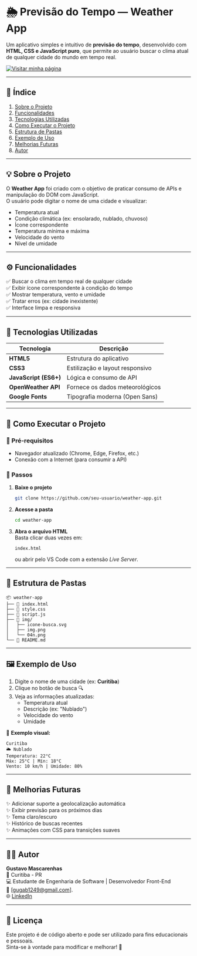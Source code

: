# 🌦️ Previsão do Tempo — Weather App

Um aplicativo simples e intuitivo de **previsão do tempo**, desenvolvido com **HTML, CSS e JavaScript puro**, que permite ao usuário buscar o clima atual de qualquer cidade do mundo em tempo real.

[![Visitar minha página](https://img.shields.io/badge/🌐_Visitar%20minha%20página-4CAF50?style=for-the-badge)](https://gustavomascarenhassfier.github.io/Previs-o-do-Tempo-Weather-App/)



---

## 📖 Índice

1. [ Sobre o Projeto](#sobre-o-projeto)  
2. [ Funcionalidades](#funcionalidades)  
3. [ Tecnologias Utilizadas](#tecnologias-utilizadas)  
4. [ Como Executar o Projeto](#como-executar-o-projeto)  
5. [ Estrutura de Pastas](#estrutura-de-pastas)  
6. [ Exemplo de Uso](#exemplo-de-uso)  
7. [ Melhorias Futuras](#melhorias-futuras)  
8. [ Autor](#autor)

---

## 💡 Sobre o Projeto <a id="sobre-o-projeto"></a>

O **Weather App** foi criado com o objetivo de praticar consumo de APIs e manipulação do DOM com JavaScript.  
O usuário pode digitar o nome de uma cidade e visualizar:
- Temperatura atual  
- Condição climática (ex: ensolarado, nublado, chuvoso)  
- Ícone correspondente  
- Temperatura mínima e máxima  
- Velocidade do vento  
- Nível de umidade  

---

## ⚙️ Funcionalidades <a id="funcionalidades"></a>


✅ Buscar o clima em tempo real de qualquer cidade  
✅ Exibir ícone correspondente à condição do tempo  
✅ Mostrar temperatura, vento e umidade  
✅ Tratar erros (ex: cidade inexistente)  
✅ Interface limpa e responsiva  

---

## 🧠 Tecnologias Utilizadas  <a id="tecnologias-utilizadas"></a>

| Tecnologia | Descrição |
|-------------|------------|
| **HTML5** | Estrutura do aplicativo |
| **CSS3** | Estilização e layout responsivo |
| **JavaScript (ES6+)** | Lógica e consumo de API |
| **OpenWeather API** | Fornece os dados meteorológicos |
| **Google Fonts** | Tipografia moderna (Open Sans) |

---

## 🚀 Como Executar o Projeto <a id="como-executar-o-projeto"></a>

### 🔹 Pré-requisitos
- Navegador atualizado (Chrome, Edge, Firefox, etc.)
- Conexão com a Internet (para consumir a API)

### 🔹 Passos
1. **Baixe o projeto**  
   ```bash
   git clone https://github.com/seu-usuario/weather-app.git
   ```

2. **Acesse a pasta**
   ```bash
   cd weather-app
   ```

3. **Abra o arquivo HTML**  
   Basta clicar duas vezes em:
   ```
   index.html
   ```
   ou abrir pelo VS Code com a extensão *Live Server*.

---

## 📁 Estrutura de Pastas <a id="estrutura-de-pastas"></a>

```
📦 weather-app
├── 📄 index.html
├── 📄 style.css
├── 📄 script.js
├── 📂 img/
│   ├── icone-busca.svg
│   ├── img.png
│   └── 04n.png
└── 📜 README.md
```

---

## 🖼️ Exemplo de Uso  <a id="exemplo-de-uso"></a>

1. Digite o nome de uma cidade (ex: **Curitiba**)  
2. Clique no botão de busca 🔍  
3. Veja as informações atualizadas:
   - Temperatura atual
   - Descrição (ex: "Nublado")
   - Velocidade do vento
   - Umidade

🧩 **Exemplo visual:** 

```
Curitiba
🌥️ Nublado
Temperatura: 22°C
Máx: 25°C | Mín: 18°C
Vento: 10 km/h | Umidade: 80%
```

---

## 🔮 Melhorias Futuras <a id="melhorias-futuras"></a>

✨ Adicionar suporte a geolocalização automática  
✨ Exibir previsão para os próximos dias  
✨ Tema claro/escuro  
✨ Histórico de buscas recentes  
✨ Animações com CSS para transições suaves  

---

## 👨‍💻 Autor <a id="autor"></a>

**Gustavo Mascarenhas**  
📍 Curitiba - PR  
💻 Estudante de Engenharia de Software | Desenvolvedor Front-End  
📧 [gugab1249@gmail.com].  
🌐 [LinkedIn](https://www.linkedin.com/in/gustavo-mascarenhas-a3b570297/) 

---

## 📝 Licença

Este projeto é de código aberto e pode ser utilizado para fins educacionais e pessoais.  
Sinta-se à vontade para modificar e melhorar! 🚀

